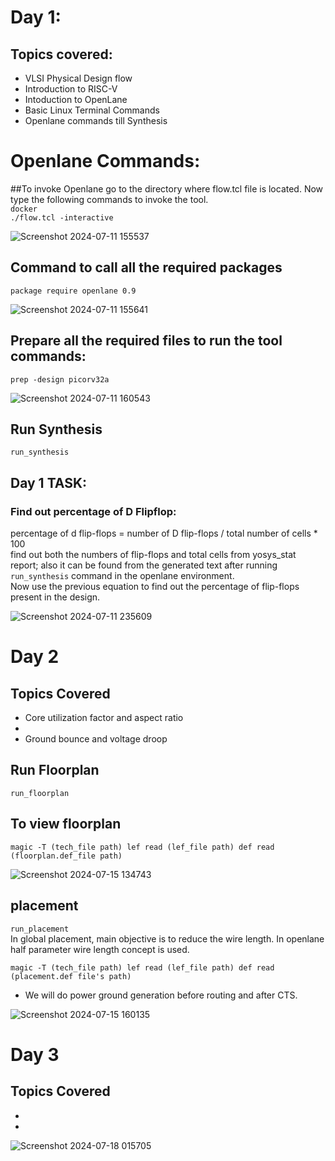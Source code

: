 # Day 1:
## Topics covered:
- VLSI Physical Design flow
- Introduction to RISC-V
- Intoduction to OpenLane
- Basic Linux Terminal Commands
- Openlane commands till Synthesis


# Openlane Commands:
##To invoke Openlane
go to the directory where flow.tcl file is located. Now type the following commands to invoke the tool.  
`docker`  
`./flow.tcl -interactive`  

![Screenshot 2024-07-11 155537](https://github.com/user-attachments/assets/daf3a177-8ba2-437e-af6c-6c4ffde5464a)

## Command to call all the required packages
`package require openlane 0.9`

![Screenshot 2024-07-11 155641](https://github.com/user-attachments/assets/ace56d0f-263e-409f-b74f-19981deb8dd0)

## Prepare all the required files to run the tool commands:  
`prep -design picorv32a`  

![Screenshot 2024-07-11 160543](https://github.com/user-attachments/assets/8fc8e27a-00cf-43ca-a14f-2339ce541ceb)

## Run Synthesis  
`run_synthesis`

## Day 1 TASK:
### Find out percentage of D Flipflop:  
percentage of d flip-flops = number of D flip-flops / total number of cells * 100  
find out both the numbers of flip-flops and total cells from yosys_stat report; also it can be found from the generated text after running `run_synthesis` command in the openlane environment.  
Now use the previous equation to find out the percentage of flip-flops present in the design.  

![Screenshot 2024-07-11 235609](https://github.com/user-attachments/assets/907c3d11-c6c5-48d8-b75a-30b650dd92dd)



# Day 2
## Topics Covered  
- Core utilization factor and aspect ratio
-
- Ground bounce and voltage droop


## Run Floorplan  
`run_floorplan`  

## To view floorplan
`magic -T (tech_file path) lef read (lef_file path) def read (floorplan.def_file path)`



![Screenshot 2024-07-15 134743](https://github.com/user-attachments/assets/50c9420c-49a1-4e54-aca3-3030a3c1ee9b)


## placement
`run_placement`  
In global placement, main objective is to reduce the wire length. In openlane half parameter wire length concept is used. 

`magic -T (tech_file path) lef read (lef_file path) def read (placement.def file's path)`
* We will do power ground generation before routing and after CTS.

![Screenshot 2024-07-15 160135](https://github.com/user-attachments/assets/e8420622-6386-4f0c-96ac-b76182120483)


# Day 3
## Topics Covered
-
-


![Screenshot 2024-07-18 015705](https://github.com/user-attachments/assets/265adcd3-e244-41b0-a488-7a4ec082be69)

